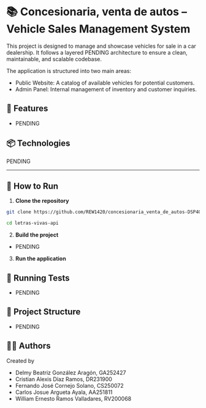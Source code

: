 # 📚 Concesionaria, venta de autos – Vehicle Sales Management System

This project is designed to manage and showcase vehicles for sale in a car dealership.
It follows a layered PENDING architecture to ensure a clean, maintainable, and scalable codebase.

The application is structured into two main areas:

- Public Website: A catalog of available vehicles for potential customers.
- Admin Panel: Internal management of inventory and customer inquiries.

## 📌 Features

- PENDING

## 📦 Technologies

PENDING

---

## 🚀 How to Run

1. **Clone the repository**

```bash
git clone https://github.com/REW1420/concesionaria_venta_de_autos-DSP404
```

```bash
cd letras-vivas-api
```

2. **Build the project**

- PENDING

3. **Run the application**

## 🧪 Running Tests

- PENDING

## 📂 Project Structure

- PENDING

## 🧑‍💻 Authors

Created by

- Delmy Beatriz González Aragón, GA252427
- Cristian Alexis Díaz Ramos, DR231900
- Fernando José Cornejo Solano, CS250072
- Carlos Josue Argueta Ayala, AA251811
- William Ernesto Ramos Valladares, RV200068
